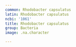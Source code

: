 ```yaml
---
common: Rhodobacter capsulatus
latin: Rhodobacter capsulatus
ncbi: '1061'
title: Rhodobacter capsulatus
group: Bacteria
image: .na.character

---
```

